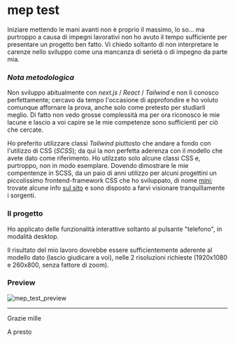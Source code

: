 # mep test 

Iniziare mettendo le mani avanti non è proprio il massimo, lo so... ma purtroppo a causa di impegni lavorativi non ho avuto il tempo sufficiente per presentare un progetto ben fatto. Vi chiedo soltanto di non interpretare le carenze nello sviluppo come una mancanza di serietà o di impegno da parte mia.

### _Nota metodologica_

Non sviluppo abitualmente con _next.js_ / _React_ / _Tailwind_ e non li conosco perfettamente; cercavo da tempo l'occasione di approfondire e ho voluto comunque affornare la prova, anche solo come pretesto per studiarli meglio. Di fatto non vedo grosse complessità ma per ora riconosco le mie lacune e lascio a voi capire se le mie competenze sono sufficienti per ciò che cercate.

Ho preferito utilizzare classi _Tailwind_ piuttosto che andare a fondo con l'utilizzo di CSS (_SCSS_); da qui la non perfetta aderenza con il modello che avete dato come riferimento. Ho utilzzato solo alcune classi CSS e, purtroppo, non in modo esemplare. Dovendo dimostrare le mie compentenze in SCSS, da un paio di anni utilizzo per alcuni progettini un piccolissimo frontend-framework CSS che ho sviluppato, di nome [mini](https://mini.pimsle.com/); trovate alcune info [sul sito](https://mini.pimsle.com/) e sono disposto a farvi visionare tranquillamente i sorgenti.

### Il progetto

Ho applicato delle funzionalità interattive soltanto al pulsante "telefono", in modalità desktop.

Il risultato del mio lavoro dovrebbe essere sufficientemente aderente al modello dato (lascio giudicare a voi), nelle 2 risoluzioni richieste (1920x1080 e 260x800, senza fattore di zoom).

### Preview

![mep_test_preview](https://github.com/Pimsle/regus_replica/blob/main/mep_test_preview.gif?raw=true "met - test - preview")

___

Grazie mille

A presto
